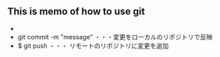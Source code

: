 ## This is memo of how to use git
* 
* git commit -m "message" ・・・変更をローカルのリポジトリで反映
* $ git push ・・・ リモートのリポジトリに変更を追加